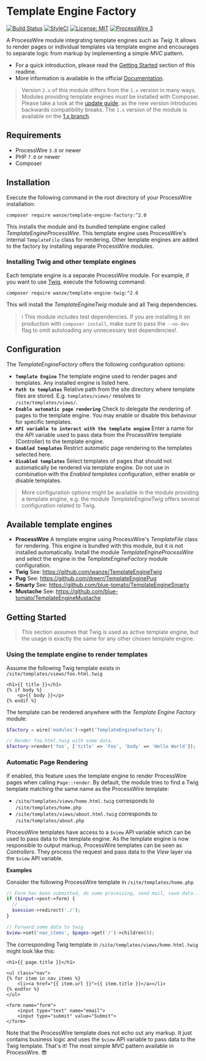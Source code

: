 # Template Engine Factory

[![Build Status](https://travis-ci.org/wanze/TemplateEngineFactory.svg?branch=master)](https://travis-ci.org/wanze/TemplateEngineFactory)
[![StyleCI](https://github.styleci.io/repos/21270731/shield?branch=master)](https://github.styleci.io/repos/21270731)
[![License: MIT](https://img.shields.io/badge/License-MIT-blue.svg)](https://opensource.org/licenses/MIT)
[![ProcessWire 3](https://img.shields.io/badge/ProcessWire-3.x-orange.svg)](https://github.com/processwire/processwire)

A ProcessWire module integrating template engines such as _Twig_. It allows to render pages or individual templates
via template engine and encourages to separate logic from markup by implementing a simple _MVC_ pattern. 

* For a quick introduction, please read the [Getting Started](#getting-started) section of this readme.
* More information is available in the official [Documentation](DOCUMENTATION.md).

> Version `2.x` of this module differs from the `1.x` version in many ways. Modules providing template engines _must_ be
installed with Composer. Please take a look at the [update guide](DOCUMENTATION.md#updating-from-1x-to-2x), as the new
version introduces backwards compatibility breaks. The `1.x` version of the module is available on the [1.x branch](https://github.com/wanze/TemplateEngineFactory/tree/1.x).

## Requirements

* ProcessWire `3.0` or newer
* PHP `7.0` or newer
* Composer

## Installation

Execute the following command in the root directory of your ProcessWire installation:

```
composer require wanze/template-engine-factory:^2.0
```

This installs the module and its bundled template engine called _TemplateEngineProcessWire_. This template engine uses 
ProcessWire's internal `TemplateFile` class for rendering. Other template engines are added to the factory by installing
separate ProcessWire modules.

### Installing Twig and other template engines

Each template engine is a separate ProcessWire module. For example, if you want to use [Twig](https://github.com/wanze/TemplateEngineTwig),
execute the following command:

```
composer require wanze/template-engine-twig:^2.0
```

This will install the _TemplateEngineTwig_ module and all Twig dependencies.

> ℹ️ This module includes test dependencies. If you are installing it on production with `composer install`, make sure to
pass the `--no-dev` flag to omit autoloading any unnecessary test dependencies!.

## Configuration

The _TemplateEngineFactory_ offers the following configuration options:

* **`Template Engine`** The template engine used to render pages and templates. Any installed engine is listed here.
* **`Path to templates`** Relative path from the site directory where template files are stored. E.g. `templates/views/`
resolves to `/site/templates/views/`.
* **`Enable automatic page rendering`** Check to delegate the rendering of pages to the template engine.
You may enable or disable this behaviour for specific templates.
* **`API variable to interact with the template engine`** Enter a name for the API variable used to pass data from
the ProcessWire template (Controller) to the template engine.
* **`Enabled templates`** Restrict automatic page rendering to the templates selected here.
* **`Disabled templates`** Select templates of pages that should not automatically be rendered via template engine.
Do not use in combination with the _Enabled templates_ configuration,
either enable or disable templates.

> More configuration options might be available in the module providing a template engine, e.g. the
module _TemplateEngineTwig_ offers several configuration related to Twig.

## Available template engines

* **ProcessWire** A template engine using ProcessWire's *TemplateFile* class for rendering. This engine is bundled with
this module, but it is not installed automatically. Install the module _TemplateEngineProcessWire_ and select the 
engine in the _TemplateEngineFactory_ module configuration.
* **Twig** See: https://github.com/wanze/TemplateEngineTwig
* **Pug** See: https://github.com/dreerr/TemplateEnginePug
* **Smarty** See: https://github.com/blue-tomato/TemplateEngineSmarty
* **Mustache** See: https://github.com/blue-tomato/TemplateEngineMustache

## Getting Started

> This section assumes that Twig is used as active template engine, but the usage is exactly the same for any other
chosen template engine.

### Using the template engine to render templates

Assume the following Twig template exists in `/site/templates/views/foo.html.twig`

```twig
<h1>{{ title }}</h1>
{% if body %}
    <p>{{ body }}</p>
{% endif %}
```

The template can be rendered anywhere with the _Template Engine Factory_ module:

```php
$factory = wire('modules')->get('TemplateEngineFactory');

// Render foo.html.twig with some data.
$factory->render('foo', ['title' => 'Foo', 'body' => 'Hello World']);
```

### Automatic Page Rendering

If enabled, this feature uses the template engine to render ProcessWire pages when calling `Page::render`.
By default, the module tries to find a Twig template matching the same name as the ProcessWire template:

* `/site/templates/views/home.html.twig` corresponds to `/site/templates/home.php`
* `/site/templates/views/about.html.twig` corresponds to `/site/templates/about.php`

ProcessWire templates have access to a `$view` API variable which can be used to pass data to the template engine.
As the template engine is now responsible to output markup, ProcessWire templates can be seen as _Controllers_.
They process the request and pass data to the _View_ layer via the `$view` API variable.

**Examples**

Consider the following ProcessWire template in `/site/templates/home.php`

```php
// Form has been submitted, do some processing, send mail, save data... 
if ($input->post->form) {
  // ...
  $session->redirect('./');
}

// Forward some data to twig
$view->set('nav_items', $pages->get('/')->children());
```

The corresponding Twig template in `/site/templates/views/home.html.twig` might look like this:

```twig
<h1>{{ page.title }}</h1>

<ul class="nav">
{% for item in nav_items %}
    <li><a href="{{ item.url }}">{{ item.title }}</a></li>
{% endfor %}
</ul>

<form name="form">
    <input type="text" name="email">
    <input type="submit" value="Submit">
</form>
```

Note that the ProcessWire template does not echo out any markup. It just contains business logic and uses the `$view` API
variable to pass data to the Twig template. That's it! The most simple _MVC_ pattern available in ProcessWire. 😎
